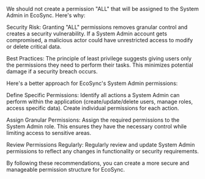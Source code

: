 We should not create a permission "ALL" that will be assigned to the System Admin in EcoSync.  Here's why:

Security Risk: Granting "ALL" permissions removes granular control and creates a security vulnerability. If a System Admin account gets compromised, a malicious actor could have unrestricted access to modify or delete critical data.

Best Practices: The principle of least privilege suggests giving users only the permissions they need to perform their tasks. This minimizes potential damage if a security breach occurs.

Here's a better approach for EcoSync's System Admin permissions:

Define Specific Permissions:  Identify all actions a System Admin can perform within the application (create/update/delete users, manage roles, access specific data). Create individual permissions for each action.

Assign Granular Permissions:  Assign the required permissions to the System Admin role. This ensures they have the necessary control while limiting access to sensitive areas.

Review Permissions Regularly: Regularly review and update System Admin permissions to reflect any changes in functionality or security requirements.

By following these recommendations, you can create a more secure and manageable permission structure for EcoSync.